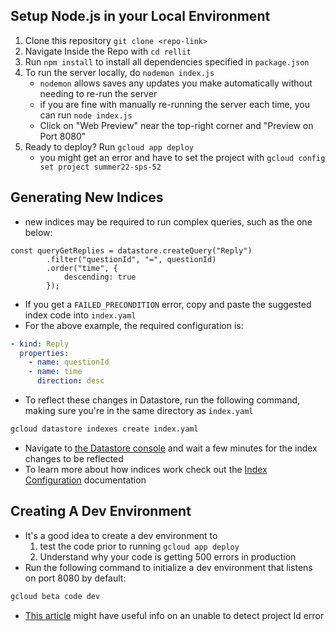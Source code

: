## Setup Node.js in your Local Environment
1. Clone this repository `git clone <repo-link>`
2. Navigate Inside the Repo with `cd rellit`
3. Run `npm install` to install all dependencies specified in `package.json`
4. To run the server locally, do `nodemon index.js`
    - `nodemon` allows saves any updates you make automatically without needing to re-run the server
    - if you are fine with manually re-running the server each time, you can run `node index.js`
    - Click on "Web Preview" near the top-right corner and "Preview on Port 8080"
5. Ready to deploy? Run `gcloud app deploy`
    - you might get an error and have to set the project with `gcloud config set project summer22-sps-52`

## Generating New Indices
* new indices may be required to run complex queries, such as the one below:
```node
const queryGetReplies = datastore.createQuery("Reply")
        .filter("questionId", "=", questionId)
        .order("time", {
            descending: true
        });
```
* If you get a `FAILED_PRECONDITION` error, copy and paste the suggested index code into `index.yaml`
* For the above example, the required configuration is:
```yaml
- kind: Reply
  properties:
    - name: questionId
    - name: time
      direction: desc
```
* To reflect these changes in Datastore, run the following command, making sure you're in the same directory as `index.yaml`
```bash
gcloud datastore indexes create index.yaml
```
* Navigate to [the Datastore console](https://console.cloud.google.com/datastore/indexes?authuser=0&project=summer22-sps-52) and wait a few minutes for the index changes to be reflected
* To learn more about how indices work check out the [Index Configuration](https://cloud.google.com/datastore/docs/tools/indexconfig) documentation

## Creating A Dev Environment
* It's a good idea to create a dev environment to
    1. test the code prior to running `gcloud app deploy`
    2. Understand why your code is getting 500 errors in production
* Run the following command to initialize a dev environment that listens on port 8080 by default:
```bash
gcloud beta code dev
```
* [This article](https://stackoverflow.com/questions/56598069/nodejs-google-vision-is-unable-to-detect-a-project-id-in-the-current-environment) might have useful info on an unable to detect project Id error
